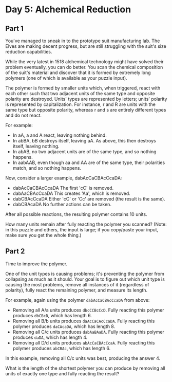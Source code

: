 # Day 5: Alchemical Reduction

## Part 1

You've managed to sneak in to the prototype suit manufacturing lab. The Elves
are making decent progress, but are still struggling with the suit's size
reduction capabilities.

While the very latest in 1518 alchemical technology might have solved their
problem eventually, you can do better. You scan the chemical composition of the
suit's material and discover that it is formed by extremely long polymers (one
of which is available as your puzzle input).

The polymer is formed by smaller units which, when triggered, react with each
other such that two adjacent units of the same type and opposite polarity are
destroyed. Units' types are represented by letters; units' polarity is
represented by capitalization. For instance, r and R are units with the same
type but opposite polarity, whereas r and s are entirely different types and do
not react.

For example:

* In aA, a and A react, leaving nothing behind.
* In abBA, bB destroys itself, leaving aA. As above, this then destroys itself, leaving nothing.
* In abAB, no two adjacent units are of the same type, and so nothing happens.
* In aabAAB, even though aa and AA are of the same type, their polarities match, and so nothing happens.

Now, consider a larger example, dabAcCaCBAcCcaDA:

* dabAcCaCBAcCcaDA  The first 'cC' is removed.
* dabAaCBAcCcaDA    This creates 'Aa', which is removed.
* dabCBAcCcaDA      Either 'cC' or 'Cc' are removed (the result is the same).
* dabCBAcaDA        No further actions can be taken.

After all possible reactions, the resulting polymer contains 10 units.

How many units remain after fully reacting the polymer you scanned? (Note: in
this puzzle and others, the input is large; if you copy/paste your input, make
sure you get the whole thing.)

## Part 2

Time to improve the polymer.

One of the unit types is causing problems; it's preventing the polymer from
collapsing as much as it should. Your goal is to figure out which unit type is
causing the most problems, remove all instances of it (regardless of polarity),
fully react the remaining polymer, and measure its length.

For example, again using the polymer `dabAcCaCBAcCcaDA` from above:

* Removing all A/a units produces `dbcCCBcCcD`. Fully reacting this polymer
  produces `dbCBcD`, which has length 6.
* Removing all B/b units produces `daAcCaCAcCcaDA`. Fully reacting this polymer
  produces `daCAcaDA`, which has length 8.
* Removing all C/c units produces `dabAaBAaDA`. Fully reacting this polymer
  produces `daDA`, which has length 4.
* Removing all D/d units produces `abAcCaCBAcCcaA`. Fully reacting this polymer
  produces `abCBAc`, which has length 6.

In this example, removing all C/c units was best, producing the answer 4.

What is the length of the shortest polymer you can produce by removing all units
of exactly one type and fully reacting the result?
